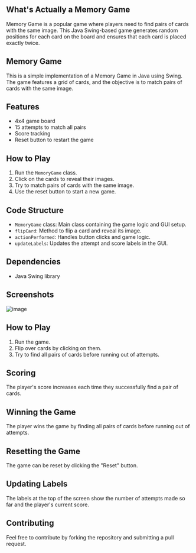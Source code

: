 ## What's Actually a Memory Game

Memory Game is a popular game where players need to find pairs of cards with the same image. This Java Swing-based game generates random positions for each card on the board and ensures that each card is placed exactly twice.
## Memory Game

This is a simple implementation of a Memory Game in Java using Swing. The game features a grid of cards, and the objective is to match pairs of cards with the same image.

## Features

- 4x4 game board
- 15 attempts to match all pairs
- Score tracking
- Reset button to restart the game

## How to Play

1. Run the `MemoryGame` class.
2. Click on the cards to reveal their images.
3. Try to match pairs of cards with the same image.
4. Use the reset button to start a new game.

## Code Structure

- `MemoryGame` class: Main class containing the game logic and GUI setup.
- `flipCard`: Method to flip a card and reveal its image.
- `actionPerformed`: Handles button clicks and game logic.
- `updateLabels`: Updates the attempt and score labels in the GUI.

## Dependencies

- Java Swing library

## Screenshots

![image](https://github.com/gitdevutku/MemoryGame/assets/144778146/3ccfb1e0-b487-4730-8fcd-3c7832c93e4c)


## How to Play

1. Run the game.
2. Flip over cards by clicking on them.
3. Try to find all pairs of cards before running out of attempts.

## Scoring

The player's score increases each time they successfully find a pair of cards.

## Winning the Game

The player wins the game by finding all pairs of cards before running out of attempts.

## Resetting the Game

The game can be reset by clicking the "Reset" button.

## Updating Labels

The labels at the top of the screen show the number of attempts made so far and the player's current score.

## Contributing
Feel free to contribute by forking the repository and submitting a pull request.

